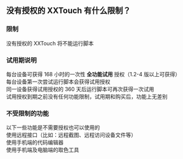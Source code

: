 ## 没有授权的 XXTouch 有什么限制？

### 限制
没有授权的 XXTouch 将不能运行脚本  

### 试用期说明
每台设备可获得 168 小时的一次性 **全功能试用** 授权（1\.2\-4 版以上可获得）  
每台设备第一次尝试运行脚本会获得试用授权  
同一设备获得试用授权的 360 天后运行脚本可再次获得一次试用  
试用授权到期之前没有任何功能限制，试用期和购买后，功能上无差别  

### 不受限制的功能
以下一些功能是不需要授权也可以使用的  
使用远程接口（比如：远程截图、远程访问设备文件等）  
使用手机端的代码编辑器  
使用手机端及电脑端的取色工具  